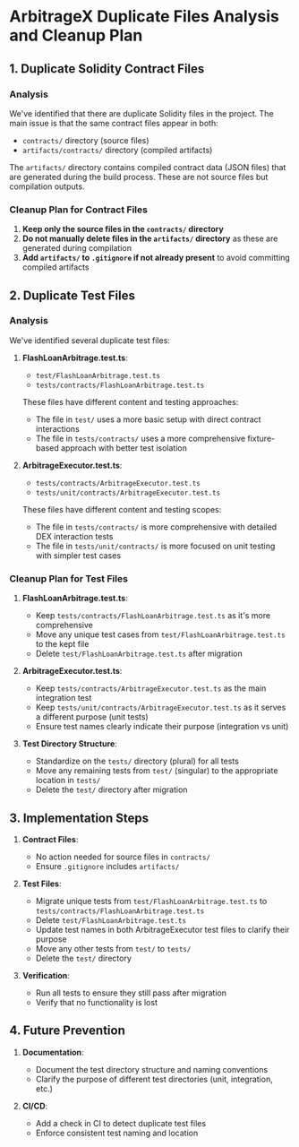 # ArbitrageX Duplicate Files Analysis and Cleanup Plan

## 1. Duplicate Solidity Contract Files

### Analysis
We've identified that there are duplicate Solidity files in the project. The main issue is that the same contract files appear in both:
- `contracts/` directory (source files)
- `artifacts/contracts/` directory (compiled artifacts)

The `artifacts/` directory contains compiled contract data (JSON files) that are generated during the build process. These are not source files but compilation outputs.

### Cleanup Plan for Contract Files
1. **Keep only the source files in the `contracts/` directory**
2. **Do not manually delete files in the `artifacts/` directory** as these are generated during compilation
3. **Add `artifacts/` to `.gitignore` if not already present** to avoid committing compiled artifacts

## 2. Duplicate Test Files

### Analysis
We've identified several duplicate test files:

1. **FlashLoanArbitrage.test.ts**:
   - `test/FlashLoanArbitrage.test.ts`
   - `tests/contracts/FlashLoanArbitrage.test.ts`
   
   These files have different content and testing approaches:
   - The file in `test/` uses a more basic setup with direct contract interactions
   - The file in `tests/contracts/` uses a more comprehensive fixture-based approach with better test isolation

2. **ArbitrageExecutor.test.ts**:
   - `tests/contracts/ArbitrageExecutor.test.ts`
   - `tests/unit/contracts/ArbitrageExecutor.test.ts`
   
   These files have different content and testing scopes:
   - The file in `tests/contracts/` is more comprehensive with detailed DEX interaction tests
   - The file in `tests/unit/contracts/` is more focused on unit testing with simpler test cases

### Cleanup Plan for Test Files

1. **FlashLoanArbitrage.test.ts**:
   - Keep `tests/contracts/FlashLoanArbitrage.test.ts` as it's more comprehensive
   - Move any unique test cases from `test/FlashLoanArbitrage.test.ts` to the kept file
   - Delete `test/FlashLoanArbitrage.test.ts` after migration

2. **ArbitrageExecutor.test.ts**:
   - Keep `tests/contracts/ArbitrageExecutor.test.ts` as the main integration test
   - Keep `tests/unit/contracts/ArbitrageExecutor.test.ts` as it serves a different purpose (unit tests)
   - Ensure test names clearly indicate their purpose (integration vs unit)

3. **Test Directory Structure**:
   - Standardize on the `tests/` directory (plural) for all tests
   - Move any remaining tests from `test/` (singular) to the appropriate location in `tests/`
   - Delete the `test/` directory after migration

## 3. Implementation Steps

1. **Contract Files**:
   - No action needed for source files in `contracts/`
   - Ensure `.gitignore` includes `artifacts/`

2. **Test Files**:
   - Migrate unique tests from `test/FlashLoanArbitrage.test.ts` to `tests/contracts/FlashLoanArbitrage.test.ts`
   - Delete `test/FlashLoanArbitrage.test.ts`
   - Update test names in both ArbitrageExecutor test files to clarify their purpose
   - Move any other tests from `test/` to `tests/`
   - Delete the `test/` directory

3. **Verification**:
   - Run all tests to ensure they still pass after migration
   - Verify that no functionality is lost

## 4. Future Prevention

1. **Documentation**:
   - Document the test directory structure and naming conventions
   - Clarify the purpose of different test directories (unit, integration, etc.)

2. **CI/CD**:
   - Add a check in CI to detect duplicate test files
   - Enforce consistent test naming and location 